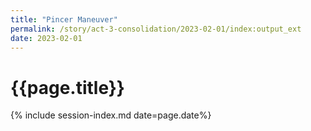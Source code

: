 ```yaml
---
title: "Pincer Maneuver"
permalink: /story/act-3-consolidation/2023-02-01/index:output_ext
date: 2023-02-01
---
```


# {{page.title}}

{% include session-index.md date=page.date%}